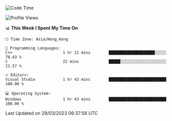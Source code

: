 <!--START_SECTION:waka-->
![Code Time](http://img.shields.io/badge/Code%20Time-41%20hrs%209%20mins-blue)

![Profile Views](http://img.shields.io/badge/Profile%20Views-1-blue)

📊 **This Week I Spent My Time On** 

```text
🕑︎ Time Zone: Asia/Hong_Kong

💬 Programming Languages: 
C++                      1 hr 21 mins        ████████████████████░░░░░   78.43 % 
C                        22 mins             █████░░░░░░░░░░░░░░░░░░░░   21.57 % 

🔥 Editors: 
Visual Studio            1 hr 43 mins        █████████████████████████   100.00 % 

💻 Operating System: 
Windows                  1 hr 43 mins        █████████████████████████   100.00 % 
```


 Last Updated on 29/03/2023 06:37:58 UTC
<!--END_SECTION:waka-->
